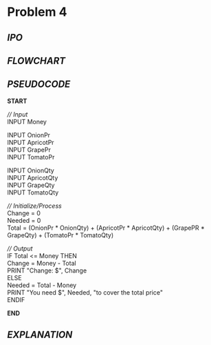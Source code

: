 # Problem 4

## *IPO*

## *FLOWCHART*

## *PSEUDOCODE*

**START**

*// Input*\
INPUT Money

INPUT OnionPr\
INPUT ApricotPr\
INPUT GrapePr\
INPUT TomatoPr

INPUT OnionQty\
INPUT ApricotQty\
INPUT GrapeQty\
INPUT TomatoQty

*// Initialize/Process*\
Change = 0\
Needed = 0\
Total = (OnionPr * OnionQty) + (ApricotPr * ApricotQty) + (GrapePR * GrapeQty) + (TomatoPr * TomatoQty)

*// Output*\
IF Total <= Money THEN\
  Change = Money - Total\
    PRINT "Change: $", Change\
ELSE\
  Needed = Total - Money\
    PRINT "You need $", Needed, "to cover the total price"\
ENDIF

**END**

## *EXPLANATION*

